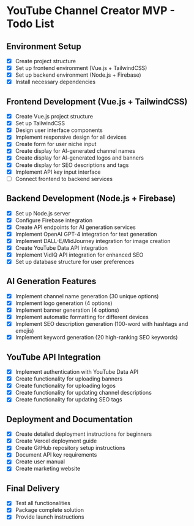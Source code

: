 # YouTube Channel Creator MVP - Todo List

## Environment Setup
- [x] Create project structure
- [x] Set up frontend environment (Vue.js + TailwindCSS)
- [x] Set up backend environment (Node.js + Firebase)
- [x] Install necessary dependencies

## Frontend Development (Vue.js + TailwindCSS)
- [x] Create Vue.js project structure
- [x] Set up TailwindCSS
- [x] Design user interface components
- [x] Implement responsive design for all devices
- [x] Create form for user niche input
- [x] Create display for AI-generated channel names
- [x] Create display for AI-generated logos and banners
- [x] Create display for SEO descriptions and tags
- [x] Implement API key input interface
- [ ] Connect frontend to backend services

## Backend Development (Node.js + Firebase)
- [x] Set up Node.js server
- [x] Configure Firebase integration
- [x] Create API endpoints for AI generation services
- [x] Implement OpenAI GPT-4 integration for text generation
- [x] Implement DALL-E/MidJourney integration for image creation
- [x] Create YouTube Data API integration
- [x] Implement VidIQ API integration for enhanced SEO
- [x] Set up database structure for user preferences

## AI Generation Features
- [x] Implement channel name generation (30 unique options)
- [x] Implement logo generation (4 options)
- [x] Implement banner generation (4 options)
- [x] Implement automatic formatting for different devices
- [x] Implement SEO description generation (100-word with hashtags and emojis)
- [x] Implement keyword generation (20 high-ranking SEO keywords)

## YouTube API Integration
- [x] Implement authentication with YouTube Data API
- [x] Create functionality for uploading banners
- [x] Create functionality for uploading logos
- [x] Create functionality for updating channel descriptions
- [x] Create functionality for updating SEO tags

## Deployment and Documentation
- [x] Create detailed deployment instructions for beginners
- [x] Create Vercel deployment guide
- [x] Create GitHub repository setup instructions
- [x] Document API key requirements
- [x] Create user manual
- [x] Create marketing website

## Final Delivery
- [x] Test all functionalities
- [x] Package complete solution
- [x] Provide launch instructions
